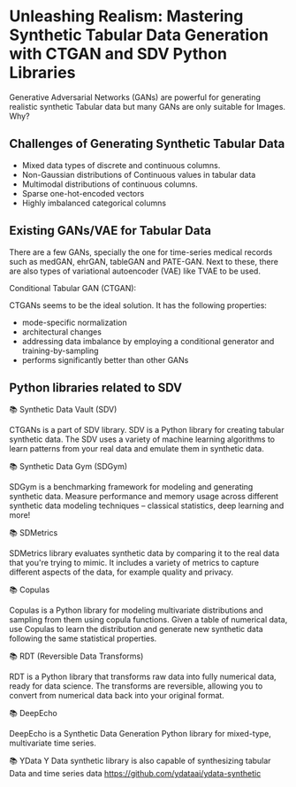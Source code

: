 # Unleashing Realism: Mastering Synthetic Tabular Data Generation with CTGAN and SDV Python Libraries

Generative Adversarial Networks (GANs) are powerful for generating realistic synthetic Tabular data but many GANs are only suitable for Images. Why?

## Challenges of Generating Synthetic Tabular Data

* Mixed data types of discrete and continuous columns.
* Non-Gaussian distributions of Continuous values in tabular data
* Multimodal distributions of continuous columns.
* Sparse one-hot-encoded vectors
* Highly imbalanced categorical columns

## Existing GANs/VAE for Tabular Data

There are a few GANs, specially the one for time-series medical records such as medGAN, ehrGAN, tableGAN and PATE-GAN. Next to these, there are also types of variational autoencoder (VAE) like TVAE to be used.

Conditional Tabular GAN (CTGAN):

CTGANs seems to be the ideal solution. It has the following properties:

* mode-specific normalization
* architectural changes
* addressing data imbalance by employing a conditional generator and training-by-sampling
* performs significantly better than other GANs

## Python libraries related to SDV

📚 Synthetic Data Vault (SDV)

CTGANs is a part of SDV library. SDV is a Python library for creating tabular synthetic data. The SDV uses a variety of machine learning algorithms to learn patterns from your real data and emulate them in synthetic data.

📚 Synthetic Data Gym (SDGym)

SDGym is a benchmarking framework for modeling and generating synthetic data. Measure performance and memory usage across different synthetic data modeling techniques – classical statistics, deep learning and more!

📚 SDMetrics

SDMetrics library evaluates synthetic data by comparing it to the real data that you're trying to mimic. It includes a variety of metrics to capture different aspects of the data, for example quality and privacy.

📚 Copulas

Copulas is a Python library for modeling multivariate distributions and sampling from them using copula functions. Given a table of numerical data, use Copulas to learn the distribution and generate new synthetic data following the same statistical properties.

📚 RDT (Reversible Data Transforms)

RDT is a Python library that transforms raw data into fully numerical data, ready for data science. The transforms are reversible, allowing you to convert from numerical data back into your original format.

📚 DeepEcho

DeepEcho is a Synthetic Data Generation Python library for mixed-type, multivariate time series.

📚 YData
Y Data synthetic library is also capable of synthesizing tabular Data and time series data
https://github.com/ydataai/ydata-synthetic
